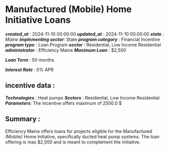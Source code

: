 # Manufactured (Mobile) Home Initiative Loans 
 ***created_at*** : 2024-11-10 00:00:00 
 ***updated_at*** : 2024-11-10 00:00:00 
 ***state** : Maine 
 **implementing sector***: State 
 ***program category*** : Financial Incentive 
 ***program type*** : Loan Program 
 ***sector*** : Residential, Low Income Residential 
 ***administrator*** : Efficiency Maine 
 ***Maximum Loan*** : $2,500

 
 ***Loan Term*** : 50 months

 
 ***Interest Rate*** : 0% APR

 
 ## incentive data : 
 ***Technologies*** : Heat pumps 
 ***Sectors*** : Residential, Low Income Residential 
 ***Parameters***: The Incentive offers maximum of 2500.0 $ 
 
 ## Summary : 
 Efficiency Maine offers loans for projects eligible for the Manufactured
(Mobile) Home Initiative, specifically ducted heat pump systems. The loan
offering is max $2,500 and is meant to complement the initiative.

 
 